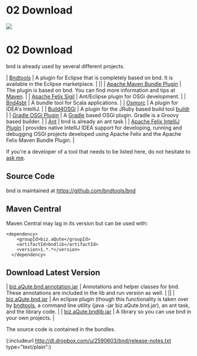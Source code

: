 # 02 Download



![][1]



# 02 Download

bnd is already used by several different projects. 



| [Bndtools][2]                      | A plugin for Eclipse that is completely based on bnd. It is available in the Eclipse marketplace.                                                                |
||
| [Apache Maven Bundle Plugin][3]    | The plugin is based on bnd. You can find more information and tips at [Maven][4].                                                                                |
| [Apache Felix Sigil][5]            | Ant/Eclipse plugin for OSGi development.                                                                                                                         |
| [Bnd4sbt][6]                       | A bundle tool for Scala applications.                                                                                                                            |
| [Osmorc][7]                        | A plugin for IDEA's IntelliJ.                                                                                                                                    |
| [Build4OSGi][8]                    | A plugin for the JRuby based build tool [buildr][9]                                                                                                              |
| [Gradle OSGi Plugin][10]           | A [Gradle][11] based OSGi plugin. Gradle is a Groovy based builder.                                                                                              |
| [Ant][12]                          | bnd is already an ant task                                                                                                                                       |
| [Apache Felix IntelliJ Plugin][13] | provides native IntelliJ IDEA support for developing, running and debugging OSGi projects developed using Apache Felix and the Apache Felix Maven Bundle Plugin. |

If you're a developer of a tool that needs to be listed here, do not hesitate to [ask me][14]. 



## Source Code

bnd is maintained at <https://github.com/bndtools/bnd> 



## Maven Central

Maven Central may lag in its version but can be used with: 



    <dependency>
        <groupId>biz.aQute</groupId>
        <artifactId>bndlib</artifactId>
        <version>1.*.*</version>
      </dependency>
    



## Download Latest Version

| [biz.aQute.bnd.annotation.jar][15] | Annotations and helper classes for bnd. These annotations are included in the lib and run version as well.                                                             |
||
| [biz.aQute.bnd.jar][16]            | An eclipse plugin (though this functionality is taken over by [bndtools][17], a command line utility (java -jar biz.aQute.bnd.jar), an ant task, and the library code. |
| [biz.aQute.bndlib.jar][18]         | A library so you can use bnd in your own projects.                                                                                                                     |

The source code is contained in the bundles. 

(:includeurl <http://dl.dropbox.com/u/2590603/bnd/release-notes.txt> type="text/plain":)

 [1]: http://www.aqute.biz/uploads/Code/bnd.png ""
 [2]: http://njbartlett.name/bndtools.html
 [3]: http://felix.apache.org/site/apache-felix-maven-bundle-plugin-bnd.html
 [4]: http://localhost/pmwiki/pmwiki.php?n=Bnd.Maven
 [5]: http://felix.apache.org/site/sigil-key-features.html
 [6]: http://jaxenter.com/bnd4sbt-bnd-plugin-for-sbt-0-4-14804.html
 [7]: http://www.osmorc.org/
 [8]: http://oss.intalio.com/buildr4osgi/index.html
 [9]: http://buildr.apache.org/index.html
 [10]: http://www.gradle.org/0.9-rc-1/docs/userguide/userguide_single.html#osgi_plugin
 [11]: http://www.gradle.org
 [12]: http://localhost/pmwiki/pmwiki.php?n=Bnd.Ant
 [13]: http://code.google.com/p/apache-felix-intellij-plugin/
 [14]: mailto:Peter.Kriens@aQute.biz
 [15]: http://dl.dropbox.com/u/2590603/bnd/biz.aQute.bnd.annotation.jar
 [16]: http://dl.dropbox.com/u/2590603/bnd/biz.aQute.bnd.jar
 [17]: http://github.com/njbartlett/bndtools
 [18]: http://dl.dropbox.com/u/2590603/bnd/biz.aQute.bndlib.jar